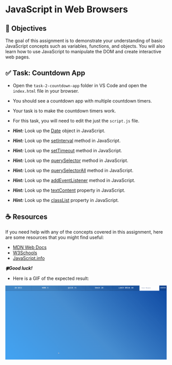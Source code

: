 # JavaScript in Web Browsers

## 🎯 Objectives

The goal of this assignment is to demonstrate your understanding of basic JavaScript concepts such as variables, functions, and objects. You will also learn how to use JavaScript to manipulate the DOM and create interactive web pages.

## ✅ Task: Countdown App

- Open the `task-2-countdown-app` folder in VS Code and open the `index.html` file in your browser.
- You should see a countdown app with multiple countdown timers.
- Your task is to make the countdown timers work.
- For this task, you will need to edit the just the `script.js` file.

- **_Hint:_** Look up the [Date](https://developer.mozilla.org/en-US/docs/Web/JavaScript/Reference/Global_Objects/Date) object in JavaScript.
- **_Hint:_** Look up the [setInterval](https://developer.mozilla.org/en-US/docs/Web/API/WindowOrWorkerGlobalScope/setInterval) method in JavaScript.
- **_Hint:_** Look up the [setTimeout](https://developer.mozilla.org/en-US/docs/Web/API/WindowOrWorkerGlobalScope/setTimeout) method in JavaScript.
- **_Hint:_** Look up the [querySelector](https://developer.mozilla.org/en-US/docs/Web/API/Document/querySelector) method in JavaScript.
- **_Hint:_** Look up the [querySelectorAll](https://developer.mozilla.org/en-US/docs/Web/API/Document/querySelectorAll) method in JavaScript.
- **_Hint:_** Look up the [addEventListener](https://developer.mozilla.org/en-US/docs/Web/API/EventTarget/addEventListener) method in JavaScript.
- **_Hint:_** Look up the [textContent](https://developer.mozilla.org/en-US/docs/Web/API/Node/textContent) property in JavaScript.
- **_Hint:_** Look up the [classList](https://developer.mozilla.org/en-US/docs/Web/API/Element/classList) property in JavaScript.

## ☕ Resources

If you need help with any of the concepts covered in this assignment, here are some resources that you might find useful:

- [MDN Web Docs](https://developer.mozilla.org/en-US/docs/Web/JavaScript)
- [W3Schools](https://www.w3schools.com/js/)
- [JavaScript.info](https://javascript.info/)

**_🍀Good luck!_**

- Here is a GIF of the expected result:

![Countdown](src/media/countdown.gif)
